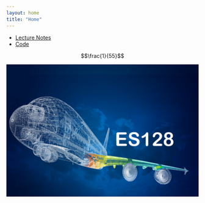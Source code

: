 ```yaml
---
layout: home
title: "Home"
---
```

* [Lecture Notes](./LectureNotes)
* [Code](./code)

$$\frac{1}{55}$$ 

<img src="./assets/CourseImage.png"
     alt="Markdown Monster icon"
     style="float: left; margin-right: 10px;" />